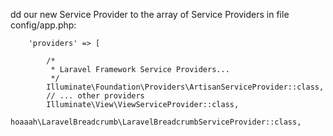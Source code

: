 dd our new Service Provider to the array of Service Providers in file config/app.php:
```
    'providers' => [
 
        /*
         * Laravel Framework Service Providers...
         */
        Illuminate\Foundation\Providers\ArtisanServiceProvider::class,
        // ... other providers
        Illuminate\View\ViewServiceProvider::class,
        hoaaah\LaravelBreadcrumb\LaravelBreadcrumbServiceProvider::class,
```